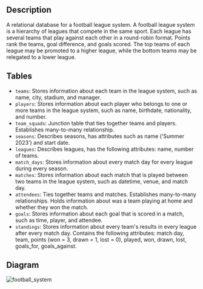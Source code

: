## Description
A relational database for a football league system. A football league system is a hierarchy of leagues that compete in the same sport. Each league has several teams that play against each other in a round-robin format. Points rank the teams, goal difference, and goals scored. The top teams of each league may be promoted to a higher league, while the bottom teams may be relegated to a lower league. 

## Tables
* `teams`: Stores information about each team in the league system, such as name, city, stadium, and manager.<br>
* `players`: Stores information about each player who belongs to one or more teams in the league system, such as name, birthdate, nationality, and number.<br>
* `team_squads`: Junction table that ties together teams and players. Establishes many-to-many relationship.<br>
* `seasons`: Describes seasons, has attributes such as name ('Summer 2023') and start date.<br>
* `leagues`: Describes leagues, has the following attributes: name, number of teams.<br>
* `match_days`: Stores information about every match day for every league during every season.<br>
* `matches`: Stores information about each match that is played between two teams in the league system, such as datetime, venue, and match day.<br>
* `attendees`: Ties together teams and matches. Establishes many-to-many relationships. Holds information about was a team playing at home and whether they won the match.<br>
* `goals`: Stores information about each goal that is scored in a match, such as time, player, and attendee.<br>
* `standings`: Stores information about every team's results in every league after every match day. Contains the following attributes: match day, team, points (won = 3, drawn = 1, lost = 0), played, won, drawn, lost, goals_for, goals_against. <br>

## Diagram
![football_system](https://github.com/x01-software-engineering/dbe-assignment-01-kzholtikova/blob/structuring/res/football_system.png)
